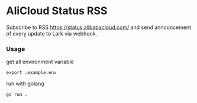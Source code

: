 # AliCloud Status RSS

Subscribe to RSS https://status.alibabacloud.com/ and send announcement of every update to Lark via webhook.

### Usage

get all environment variable
```
export .example.env
```

run with golang
```
go run .
```